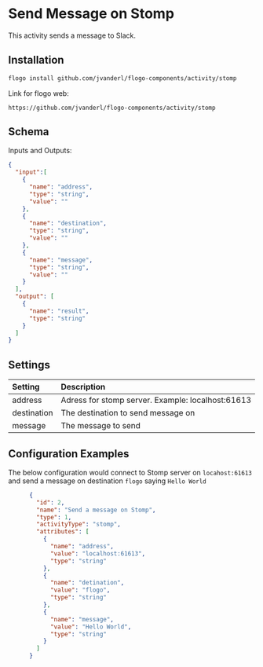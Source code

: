 
# Send Message on Stomp
This activity sends a message to Slack.

## Installation

```bash
flogo install github.com/jvanderl/flogo-components/activity/stomp
```
Link for flogo web:
```
https://github.com/jvanderl/flogo-components/activity/stomp
```

## Schema
Inputs and Outputs:

```json
{
  "input":[
    {
      "name": "address",
      "type": "string",
      "value": ""
    },
    {
      "name": "destination",
      "type": "string",
      "value": ""
    },
    {
      "name": "message",
      "type": "string",
      "value": ""
    }
  ],
  "output": [
    {
      "name": "result",
      "type": "string"
    }
  ]
}
```
## Settings
| Setting      | Description    |
|:-------------|:---------------|
| address      | Adress for stomp server. Example: localhost:61613 |         
| destination  | The destination to send message on |
| message      | The message to send |         

## Configuration Examples
The below configuration would connect to Stomp server on `locahost:61613` and send a message on destination `flogo` saying `Hello World`
```json
      {
        "id": 2,
        "name": "Send a message on Stomp",
        "type": 1,
        "activityType": "stomp",
        "attributes": [
          {
            "name": "address",
            "value": "localhost:61613",
            "type": "string"
          },
          {
            "name": "detination",
            "value": "flogo",
            "type": "string"
          },
          {
            "name": "message",
            "value": "Hello World",
            "type": "string"
          }
        ]
      }
```
